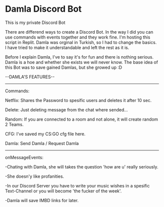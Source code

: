 # Damla Discord Bot
This is my private Discord Bot

There are differend ways to create a Discord Bot. In the way I did you can use commands with events together and they work fine. I'm hosting this script in Replit. Damla was orginal in Turkish, so I had to change the basics. I have tried to make it understandable and left the rest as it is.

Before I explain Damla, I've to say it's for fun and there is nothing serious. Damla is a hoe and whether she exists we will never know. The base idea of this Bot was to save gained Damlas, but she growed up :D

--DAMLA'S FEATURES--
_____________________

Commands:

  Netflix: Shares the Password to spesific users and deletes it after 10 sec.
  
  Delete: Just deleting message from the chat where sended...
  
  Random: If you are connected to a room and not alone, it will create random 2 Teams.
 
  CFG: I've saved my CS:GO cfg file here.
  
  Damla: Send Damla / Request Damla
  
_____________________

onMessageEvents:

  -Chating with Damla, she will takes the question 'how are u' really seriously.
  
  -She doesn'y like profanities.
  
  -In our Discord Server you have to write your music wishes in a spesific Text-Channel or you will become 'the fucker of the week'.
  
  -Damla will save IMBD links for later.
  
